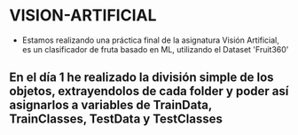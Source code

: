# VISION-ARTIFICIAL

-   Estamos realizando una práctica final de la asignatura Visión Artificial, es un clasificador de fruta basado en ML, utilizando el Dataset 'Fruit360'

##  En el día 1 he realizado la división simple de los objetos, extrayendolos de cada folder y poder así asignarlos a variables de TrainData, TrainClasses, TestData y TestClasses

